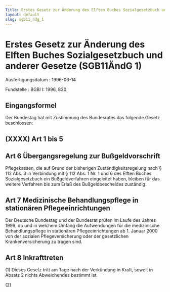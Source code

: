 ```yaml
---
Title: Erstes Gesetz zur Änderung des Elften Buches Sozialgesetzbuch und anderer Gesetze
layout: default
slug: sgb11_ndg_1
---
```


# Erstes Gesetz zur Änderung des Elften Buches Sozialgesetzbuch und anderer Gesetze (SGB11ÄndG 1)

Ausfertigungsdatum
:   1996-06-14

Fundstelle
:   BGBl I: 1996, 830



## Eingangsformel

Der Bundestag hat mit Zustimmung des Bundesrates das folgende Gesetz
beschlossen:


## (XXXX) Art 1 bis 5



## Art 6 Übergangsregelung zur Bußgeldvorschrift

Pflegekassen, die auf Grund der bisherigen Zuständigkeitsregelung nach
§ 112 Abs. 3 in Verbindung mit § 112 Abs. 1 Nr. 1 und 6 des Elften
Buches Sozialgesetzbuch ein Bußgeldverfahren eingeleitet haben,
bleiben für das weitere Verfahren bis zum Erlaß des Bußgeldbescheides
zuständig.


## Art 7 Medizinische Behandlungspflege in stationären Pflegeeinrichtungen

Der Deutsche Bundestag und der Bundesrat prüfen im Laufe des Jahres
1999, ob und in welchem Umfang die Aufwendungen für die medizinische
Behandlungspflege in stationären Pflegeeinrichtungen ab 1. Januar 2000
von der sozialen Pflegeversicherung oder der gesetzlichen
Krankenversicherung zu tragen sind.


## Art 8 Inkrafttreten

(1) Dieses Gesetz tritt am Tage nach der Verkündung in Kraft, soweit
in Absatz 2 nichts Abweichendes bestimmt ist.

(2)

